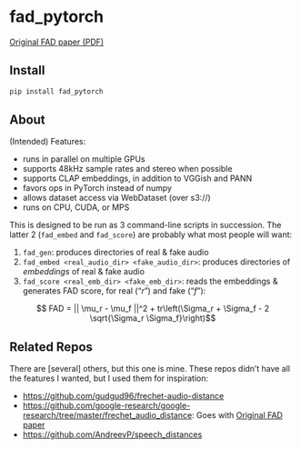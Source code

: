 fad_pytorch
================

<!-- WARNING: THIS FILE WAS AUTOGENERATED! DO NOT EDIT! -->

[Original FAD paper (PDF)](https://arxiv.org/pdf/1812.08466.pdf)

## Install

``` sh
pip install fad_pytorch
```

## About

(Intended) Features:

- runs in parallel on multiple GPUs
- supports 48kHz sample rates and stereo when possible
- supports CLAP embeddings, in addition to VGGish and PANN
- favors ops in PyTorch instead of numpy
- allows dataset access via WebDataset (over s3://)
- runs on CPU, CUDA, or MPS

This is designed to be run as 3 command-line scripts in succession. The
latter 2 (`fad_embed` and `fad_score`) are probably what most people
will want:

1.  `fad_gen`: produces directories of real & fake audio
2.  `fad_embed <real_audio_dir> <fake_audio_dir>`: produces directories
    of *embeddings* of real & fake audio
3.  `fad_score <real_emb_dir> <fake_emb_dir>`: reads the embeddings &
    generates FAD score, for real (“$r$”) and fake (“$f$”):

$$ FAD = || \mu_r - \mu_f ||^2 + tr\left(\Sigma_r + \Sigma_f - 2 \sqrt{\Sigma_r \Sigma_f}\right)$$

## Related Repos

There are \[several\] others, but this one is mine. These repos didn’t
have all the features I wanted, but I used them for inspiration:

- https://github.com/gudgud96/frechet-audio-distance
- https://github.com/google-research/google-research/tree/master/frechet_audio_distance:
  Goes with [Original FAD paper](https://arxiv.org/pdf/1812.08466.pdf)
- https://github.com/AndreevP/speech_distances
